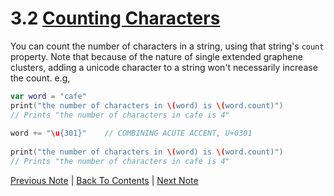 # 3.2 [Counting Characters](https://developer.apple.com/library/content/documentation/Swift/Conceptual/Swift_Programming_Language/StringsAndCharacters.html#//apple_ref/doc/uid/TP40014097-CH7-ID297)

You can count the number of characters in a string, using that string's `count` property. Note that because of the nature of single extended graphene clusters, adding a unicode character to a string won't necessarily increase the count. e.g,
```Swift
var word = "cafe"
print("the number of characters in \(word) is \(word.count)")
// Prints "the number of characters in cafe is 4"
 
word += "\u{301}"    // COMBINING ACUTE ACCENT, U+0301
 
print("the number of characters in \(word) is \(word.count)")
// Prints "the number of characters in café is 4"
```

[Previous Note](../3%20-%20Strings%20and%20Characters/3.1%20-%20Unicode.md) | [Back To Contents](https://github.com/Firanus/swift-language-guide-notes) |  [Next Note](../3%20-%20Strings%20and%20Characters/3.3%20-%20Accessing%20and%20Modifying%20a%20String.md)